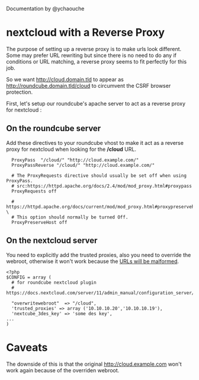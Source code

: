 Documentation by @ychaouche

nextcloud with a Reverse Proxy
==========================

The purpose of setting up a reverse proxy is to make urls look different. Some may prefer URL rewriting but since there is no need to do any if conditions or URL matching, a reverse proxy seems to fit perfectly for this job.

So we want http://cloud.domain.tld to appear as http://roundcube.domain.tld/cloud to circumvent the CSRF browser protection.

First, let's setup our roundcube's apache server to act as a reverse proxy for nextcloud : 

On the roundcube server
--------------------------------
Add these directives to your roundcube vhost to make it act as a reverse proxy for nextcloud when looking for the **/cloud** URL.

```
  ProxyPass  "/cloud/" "http://cloud.example.com/"
  ProxyPassReverse "/cloud/" "http://cloud.example.com/"

  # The ProxyRequests directive should usually be set off when using ProxyPass.
  # src:https://httpd.apache.org/docs/2.4/mod/mod_proxy.html#proxypass          
  ProxyRequests off

  # https://httpd.apache.org/docs/current/mod/mod_proxy.html#proxypreservehost \
  # This option should normally be turned Off.                                  
  ProxyPreserveHost off
```


On the nextcloud server
-------------------------------
You need to explicitly add the trusted proxies, also you need to override the webroot, otherwise it won't work because the [URLs will be malformed](http://serverfault.com/questions/783863/many-404-urls-when-using-mod-proxy-html).
```
<?php
$CONFIG = array (
  # for roundcube nextcloud plugin                                                     
  # https://docs.nextcloud.com/server/11/admin_manual/configuration_server/reverse_proxy_configuration.html
                                                 
  "overwritewebroot"  => "/cloud",          
  'trusted_proxies' => array ('10.10.10.20','10.10.10.19'),
  'nextcube_3des_key' => 'some des key',
...
)
```

Caveats
=======

The downside of this is that the original http://cloud.example.com won't work again because of the overriden webroot. 
